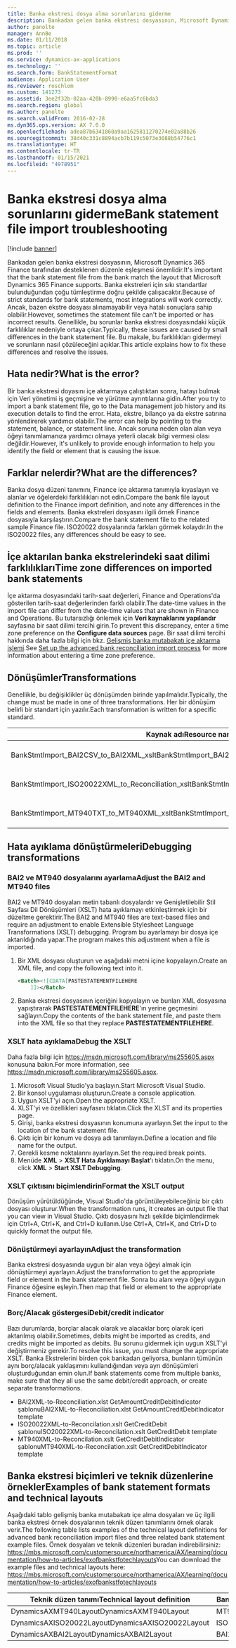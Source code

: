 ```yaml
---
title: Banka ekstresi dosya alma sorunlarını giderme
description: Bankadan gelen banka ekstresi dosyasının, Microsoft Dynamics 365 Finance tarafından desteklenen düzenle eşleşmesi önemlidir. Banka ekstreleri için sıkı standartlar bulunduğundan çoğu tümleştirme doğru şekilde çalışacaktır. Ancak, bazen ekstre dosyası alınamayabilir veya hatalı sonuçlara sahip olabilir. Genellikle, bu sorunlar banka ekstresi dosyasındaki küçük farklılıklar nedeniyle ortaya çıkar. Bu makale, bu farklılıkları gidermeyi ve sorunların nasıl çözüleceğini açıklar.
author: panolte
manager: AnnBe
ms.date: 01/11/2018
ms.topic: article
ms.prod: ''
ms.service: dynamics-ax-applications
ms.technology: ''
ms.search.form: BankStatementFormat
audience: Application User
ms.reviewer: roschlom
ms.custom: 141273
ms.assetid: 3ee2f32b-02aa-420b-8990-e6aa5fc6bda3
ms.search.region: global
ms.author: panolte
ms.search.validFrom: 2016-02-28
ms.dyn365.ops.version: AX 7.0.0
ms.openlocfilehash: adea87b6341860a9aa1625811270274e02a88b26
ms.sourcegitcommit: 38d40c331c8894acb7b119c5073e3088b54776c1
ms.translationtype: HT
ms.contentlocale: tr-TR
ms.lasthandoff: 01/15/2021
ms.locfileid: "4978951"
---
```

# <a name="bank-statement-file-import-troubleshooting"></a><span data-ttu-id="70353-107">Banka ekstresi dosya alma sorunlarını giderme</span><span class="sxs-lookup"><span data-stu-id="70353-107">Bank statement file import troubleshooting</span></span>

[!include [banner](../includes/banner.md)]

<span data-ttu-id="70353-108">Bankadan gelen banka ekstresi dosyasının, Microsoft Dynamics 365 Finance tarafından desteklenen düzenle eşleşmesi önemlidir.</span><span class="sxs-lookup"><span data-stu-id="70353-108">It's important that the bank statement file from the bank match the layout that Microsoft Dynamics 365 Finance supports.</span></span> <span data-ttu-id="70353-109">Banka ekstreleri için sıkı standartlar bulunduğundan çoğu tümleştirme doğru şekilde çalışacaktır.</span><span class="sxs-lookup"><span data-stu-id="70353-109">Because of strict standards for bank statements, most integrations will work correctly.</span></span> <span data-ttu-id="70353-110">Ancak, bazen ekstre dosyası alınamayabilir veya hatalı sonuçlara sahip olabilir.</span><span class="sxs-lookup"><span data-stu-id="70353-110">However, sometimes the statement file can't be imported or has incorrect results.</span></span> <span data-ttu-id="70353-111">Genellikle, bu sorunlar banka ekstresi dosyasındaki küçük farklılıklar nedeniyle ortaya çıkar.</span><span class="sxs-lookup"><span data-stu-id="70353-111">Typically, these issues are caused by small differences in the bank statement file.</span></span> <span data-ttu-id="70353-112">Bu makale, bu farklılıkları gidermeyi ve sorunların nasıl çözüleceğini açıklar.</span><span class="sxs-lookup"><span data-stu-id="70353-112">This article explains how to fix these differences and resolve the issues.</span></span>

<a name="what-is-the-error"></a><span data-ttu-id="70353-113">Hata nedir?</span><span class="sxs-lookup"><span data-stu-id="70353-113">What is the error?</span></span>
------------------

<span data-ttu-id="70353-114">Bir banka ekstresi doyasını içe aktarmaya çalıştıktan sonra, hatayı bulmak için Veri yönetimi iş geçmişine ve yürütme ayrıntılarına gidin.</span><span class="sxs-lookup"><span data-stu-id="70353-114">After you try to import a bank statement file, go to the Data management job history and its execution details to find the error.</span></span> <span data-ttu-id="70353-115">Hata, ekstre, bilanço ya da ekstre satırına yönlendirerek yardımcı olabilir.</span><span class="sxs-lookup"><span data-stu-id="70353-115">The error can help by pointing to the statement, balance, or statement line.</span></span> <span data-ttu-id="70353-116">Ancak soruna neden olan alan veya öğeyi tanımlamanıza yardımcı olmaya yeterli olacak bilgi vermesi olası değildir.</span><span class="sxs-lookup"><span data-stu-id="70353-116">However, it's unlikely to provide enough information to help you identify the field or element that is causing the issue.</span></span>

## <a name="what-are-the-differences"></a><span data-ttu-id="70353-117">Farklar nelerdir?</span><span class="sxs-lookup"><span data-stu-id="70353-117">What are the differences?</span></span>
<span data-ttu-id="70353-118">Banka dosya düzeni tanımını, Finance içe aktarma tanımıyla kıyaslayın ve alanlar ve öğelerdeki farklılıkları not edin.</span><span class="sxs-lookup"><span data-stu-id="70353-118">Compare the bank file layout definition to the Finance import definition, and note any differences in the fields and elements.</span></span> <span data-ttu-id="70353-119">Banka ekstreleri dosyasını ilgili örnek Finance dosyasıyla karşılaştırın.</span><span class="sxs-lookup"><span data-stu-id="70353-119">Compare the bank statement file to the related sample Finance file.</span></span> <span data-ttu-id="70353-120">ISO20022 dosyalarında farkları görmek kolaydır.</span><span class="sxs-lookup"><span data-stu-id="70353-120">In the ISO20022 files, any differences should be easy to see.</span></span>

## <a name="time-zone-differences-on-imported-bank-statements"></a><span data-ttu-id="70353-121">İçe aktarılan banka ekstrelerindeki saat dilimi farklılıkları</span><span class="sxs-lookup"><span data-stu-id="70353-121">Time zone differences on imported bank statements</span></span>
<span data-ttu-id="70353-122">İçe aktarma dosyasındaki tarih-saat değerleri, Finance and Operations'da gösterilen tarih-saat değerlerinden farklı olabilir.</span><span class="sxs-lookup"><span data-stu-id="70353-122">The date-time values in the import file can differ from the date-time values that are shown in Finance and Operations.</span></span> <span data-ttu-id="70353-123">Bu tutarsızlığı önlemek için **Veri kaynaklarını yapılandır** sayfasına bir saat dilimi tercihi girin.</span><span class="sxs-lookup"><span data-stu-id="70353-123">To prevent this discrepancy, enter a time zone preference on the **Configure data sources** page.</span></span> <span data-ttu-id="70353-124">Bir saat dilimi tercihi hakkında daha fazla bilgi için bkz. [Gelişmiş banka mutabakatı içe aktarma işlemi](set-up-advanced-bank-reconciliation-import-process.md).</span><span class="sxs-lookup"><span data-stu-id="70353-124">See [Set up the advanced bank reconciliation import process](set-up-advanced-bank-reconciliation-import-process.md) for more information about entering a time zone preference.</span></span>

## <a name="transformations"></a><span data-ttu-id="70353-125">Dönüşümler</span><span class="sxs-lookup"><span data-stu-id="70353-125">Transformations</span></span>
<span data-ttu-id="70353-126">Genellikle, bu değişiklikler üç dönüşümden birinde yapılmalıdır.</span><span class="sxs-lookup"><span data-stu-id="70353-126">Typically, the change must be made in one of three transformations.</span></span> <span data-ttu-id="70353-127">Her bir dönüşüm belirli bir standart için yazılır.</span><span class="sxs-lookup"><span data-stu-id="70353-127">Each transformation is written for a specific standard.</span></span>

| <span data-ttu-id="70353-128">Kaynak adı</span><span class="sxs-lookup"><span data-stu-id="70353-128">Resource name</span></span>                                         | <span data-ttu-id="70353-129">Dosya adı</span><span class="sxs-lookup"><span data-stu-id="70353-129">File name</span></span>                          |
|-------------------------------------------------------|------------------------------------|
| <span data-ttu-id="70353-130">BankStmtImport\_BAI2CSV\_to\_BAI2XML\_xslt</span><span class="sxs-lookup"><span data-stu-id="70353-130">BankStmtImport\_BAI2CSV\_to\_BAI2XML\_xslt</span></span>            | <span data-ttu-id="70353-131">BAI2CSV-to-BAI2XML.xslt</span><span class="sxs-lookup"><span data-stu-id="70353-131">BAI2CSV-to-BAI2XML.xslt</span></span>            |
| <span data-ttu-id="70353-132">BankStmtImport\_ISO20022XML\_to\_Reconciliation\_xslt</span><span class="sxs-lookup"><span data-stu-id="70353-132">BankStmtImport\_ISO20022XML\_to\_Reconciliation\_xslt</span></span> | <span data-ttu-id="70353-133">ISO20022XML-to-Reconciliation.xslt</span><span class="sxs-lookup"><span data-stu-id="70353-133">ISO20022XML-to-Reconciliation.xslt</span></span> |
| <span data-ttu-id="70353-134">BankStmtImport\_MT940TXT\_to\_MT940XML\_xslt</span><span class="sxs-lookup"><span data-stu-id="70353-134">BankStmtImport\_MT940TXT\_to\_MT940XML\_xslt</span></span>          | <span data-ttu-id="70353-135">MT940TXT-to-MT940XML.xslt</span><span class="sxs-lookup"><span data-stu-id="70353-135">MT940TXT-to-MT940XML.xslt</span></span>          |

## <a name="debugging-transformations"></a><span data-ttu-id="70353-136">Hata ayıklama dönüştürmeleri</span><span class="sxs-lookup"><span data-stu-id="70353-136">Debugging transformations</span></span>
### <a name="adjust-the-bai2-and-mt940-files"></a><span data-ttu-id="70353-137">BAI2 ve MT940 dosyalarını ayarlama</span><span class="sxs-lookup"><span data-stu-id="70353-137">Adjust the BAI2 and MT940 files</span></span>

<span data-ttu-id="70353-138">BAI2 ve MT940 dosyaları metin tabanlı dosyalardır ve Genişletilebilir Stil Sayfası Dil Dönüşümleri (XSLT) hata ayıklamayı etkinleştirmek için bir düzeltme gerektirir.</span><span class="sxs-lookup"><span data-stu-id="70353-138">The BAI2 and MT940 files are text-based files and require an adjustment to enable Extensible Stylesheet Language Transformations (XSLT) debugging.</span></span> <span data-ttu-id="70353-139">Program bu ayarlamayı bir dosya içe aktarıldığında yapar.</span><span class="sxs-lookup"><span data-stu-id="70353-139">The program makes this adjustment when a file is imported.</span></span>

1.  <span data-ttu-id="70353-140">Bir XML dosyası oluşturun ve aşağıdaki metni içine kopyalayın.</span><span class="sxs-lookup"><span data-stu-id="70353-140">Create an XML file, and copy the following text into it.</span></span>

    ```xml
    <Batch><![CDATA[PASTESTATEMENTFILEHERE
        ]]></Batch>
    ```
    
2.  <span data-ttu-id="70353-141">Banka ekstresi dosyasının içeriğini kopyalayın ve bunları XML dosyasına yapıştırarak **PASTESTATEMENTFILEHERE**'ın yerine geçmesini sağlayın.</span><span class="sxs-lookup"><span data-stu-id="70353-141">Copy the contents of the bank statement file, and paste them into the XML file so that they replace **PASTESTATEMENTFILEHERE**.</span></span>

### <a name="debug-the-xslt"></a><span data-ttu-id="70353-142">XSLT hata ayıklama</span><span class="sxs-lookup"><span data-stu-id="70353-142">Debug the XSLT</span></span>

<span data-ttu-id="70353-143">Daha fazla bilgi için <https://msdn.microsoft.com/library/ms255605.aspx> konusuna bakın.</span><span class="sxs-lookup"><span data-stu-id="70353-143">For more information, see <https://msdn.microsoft.com/library/ms255605.aspx>.</span></span>

1.  <span data-ttu-id="70353-144">Microsoft Visual Studio'ya başlayın.</span><span class="sxs-lookup"><span data-stu-id="70353-144">Start Microsoft Visual Studio.</span></span>
2.  <span data-ttu-id="70353-145">Bir konsol uygulaması oluşturun.</span><span class="sxs-lookup"><span data-stu-id="70353-145">Create a console application.</span></span>
3.  <span data-ttu-id="70353-146">Uygun XSLT'yi açın.</span><span class="sxs-lookup"><span data-stu-id="70353-146">Open the appropriate XSLT.</span></span>
4.  <span data-ttu-id="70353-147">XLST'yi ve özellikleri sayfasını tıklatın.</span><span class="sxs-lookup"><span data-stu-id="70353-147">Click the XLST and its properties page.</span></span>
5.  <span data-ttu-id="70353-148">Girişi, banka ekstresi dosyasının konumuna ayarlayın.</span><span class="sxs-lookup"><span data-stu-id="70353-148">Set the input to the location of the bank statement file.</span></span>
6.  <span data-ttu-id="70353-149">Çıktı için bir konum ve dosya adı tanımlayın.</span><span class="sxs-lookup"><span data-stu-id="70353-149">Define a location and file name for the output.</span></span>
7.  <span data-ttu-id="70353-150">Gerekli kesme noktalarını ayarlayın.</span><span class="sxs-lookup"><span data-stu-id="70353-150">Set the required break points.</span></span>
8.  <span data-ttu-id="70353-151">Menüde **XML** &gt; **XSLT Hata Ayıklamayı Başlat**'ı tıklatın.</span><span class="sxs-lookup"><span data-stu-id="70353-151">On the menu, click **XML** &gt; **Start XSLT Debugging**.</span></span>

### <a name="format-the-xslt-output"></a><span data-ttu-id="70353-152">XSLT çıktısını biçimlendirin</span><span class="sxs-lookup"><span data-stu-id="70353-152">Format the XSLT output</span></span>

<span data-ttu-id="70353-153">Dönüşüm yürütüldüğünde, Visual Studio'da görüntüleyebileceğiniz bir çıktı dosyası oluşturur.</span><span class="sxs-lookup"><span data-stu-id="70353-153">When the transformation runs, it creates an output file that you can view in Visual Studio.</span></span> <span data-ttu-id="70353-154">Çıktı dosyasını hızlı şekilde biçimlendirmek için Ctrl+A, Ctrl+K, and Ctrl+D kullanın.</span><span class="sxs-lookup"><span data-stu-id="70353-154">Use Ctrl+A, Ctrl+K, and Ctrl+D to quickly format the output file.</span></span>

### <a name="adjust-the-transformation"></a><span data-ttu-id="70353-155">Dönüştürmeyi ayarlayın</span><span class="sxs-lookup"><span data-stu-id="70353-155">Adjust the transformation</span></span>

<span data-ttu-id="70353-156">Banka ekstresi dosyasında uygun bir alan veya öğeyi almak için dönüştürmeyi ayarlayın.</span><span class="sxs-lookup"><span data-stu-id="70353-156">Adjust the transformation to get the appropriate field or element in the bank statement file.</span></span> <span data-ttu-id="70353-157">Sonra bu alanı veya öğeyi uygun Finance öğesine eşleyin.</span><span class="sxs-lookup"><span data-stu-id="70353-157">Then map that field or element to the appropriate Finance element.</span></span>

### <a name="debitcredit-indicator"></a><span data-ttu-id="70353-158">Borç/Alacak göstergesi</span><span class="sxs-lookup"><span data-stu-id="70353-158">Debit/credit indicator</span></span>

<span data-ttu-id="70353-159">Bazı durumlarda, borçlar alacak olarak ve alacaklar borç olarak içeri aktarılmış olabilir.</span><span class="sxs-lookup"><span data-stu-id="70353-159">Sometimes, debits might be imported as credits, and credits might be imported as debits.</span></span> <span data-ttu-id="70353-160">Bu sorunu gidermek için uygun XSLT'yi değiştirmeniz gerekir.</span><span class="sxs-lookup"><span data-stu-id="70353-160">To resolve this issue, you must change the appropriate XSLT.</span></span> <span data-ttu-id="70353-161">Banka Ekstrelerini birden çok bankadan geliyorsa, bunların tümünün aynı borç/alacak yaklaşımını kullandığından veya ayrı dönüşümleri oluşturduğundan emin olun.</span><span class="sxs-lookup"><span data-stu-id="70353-161">If bank statements come from multiple banks, make sure that they all use the same debit/credit approach, or create separate transformations.</span></span>

-   <span data-ttu-id="70353-162">BAI2XML-to-Reconciliation.xlst GetAmountCreditDebitIndicator şablonu</span><span class="sxs-lookup"><span data-stu-id="70353-162">BAI2XML-to-Reconciliation.xlst GetAmountCreditDebitIndicator template</span></span>
-   <span data-ttu-id="70353-163">ISO20022XML-to-Reconcilation.xslt GetCreditDebit şablonu</span><span class="sxs-lookup"><span data-stu-id="70353-163">ISO20022XML-to-Reconcilation.xslt GetCreditDebit template</span></span>
-   <span data-ttu-id="70353-164">MT940XML-to-Reconcilation.xslt GetCreditDebitIndicator şablonu</span><span class="sxs-lookup"><span data-stu-id="70353-164">MT940XML-to-Reconcilation.xslt GetCreditDebitIndicator template</span></span>

## <a name="examples-of-bank-statement-formats-and-technical-layouts"></a><span data-ttu-id="70353-165">Banka ekstresi biçimleri ve teknik düzenlerine örnekler</span><span class="sxs-lookup"><span data-stu-id="70353-165">Examples of bank statement formats and technical layouts</span></span>
<span data-ttu-id="70353-166">Aşağıdaki tablo gelişmiş banka mutabakatı içe alma dosyaları ve üç ilgili banka ekstresi örnek dosyalarının teknik düzen tanımlarını örnek olarak verir.</span><span class="sxs-lookup"><span data-stu-id="70353-166">The following table lists examples of the technical layout definitions for advanced bank reconciliation import files and three related bank statement example files.</span></span> <span data-ttu-id="70353-167">Örnek dosyaları ve teknik düzenleri buradan indirebilirsiniz: https://mbs.microsoft.com/customersource/northamerica/AX/learning/documentation/how-to-articles/exofbankstfotechlayouts</span><span class="sxs-lookup"><span data-stu-id="70353-167">You can download the example files and technical layouts here: https://mbs.microsoft.com/customersource/northamerica/AX/learning/documentation/how-to-articles/exofbankstfotechlayouts</span></span>  


| <span data-ttu-id="70353-168">Teknik düzen tanımı</span><span class="sxs-lookup"><span data-stu-id="70353-168">Technical layout definition</span></span>                             | <span data-ttu-id="70353-169">Banka ekstresi örnek dosya</span><span class="sxs-lookup"><span data-stu-id="70353-169">Bank statement example file</span></span>          |
|---------------------------------------------------------|--------------------------------------|
| <span data-ttu-id="70353-170">DynamicsAXMT940Layout</span><span class="sxs-lookup"><span data-stu-id="70353-170">DynamicsAXMT940Layout</span></span>                                   | <span data-ttu-id="70353-171">MT940StatementExample</span><span class="sxs-lookup"><span data-stu-id="70353-171">MT940StatementExample</span></span>                |
| <span data-ttu-id="70353-172">DynamicsAXISO20022Layout</span><span class="sxs-lookup"><span data-stu-id="70353-172">DynamicsAXISO20022Layout</span></span>                                | <span data-ttu-id="70353-173">ISO20022StatementExample</span><span class="sxs-lookup"><span data-stu-id="70353-173">ISO20022StatementExample</span></span>             |
| <span data-ttu-id="70353-174">DynamicsAXBAI2Layout</span><span class="sxs-lookup"><span data-stu-id="70353-174">DynamicsAXBAI2Layout</span></span>                                    | <span data-ttu-id="70353-175">BAI2StatementExample</span><span class="sxs-lookup"><span data-stu-id="70353-175">BAI2StatementExample</span></span>                 |





